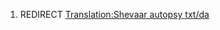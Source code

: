 1.  REDIRECT [Translation:Shevaar autopsy
    txt/da](Translation:Shevaar_autopsy_txt/da "wikilink")
